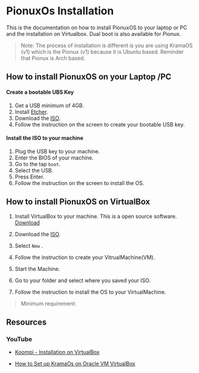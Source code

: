 # PionuxOs Installation

This is the documentation on how to install PionuxOS to your laptop or PC and the installation on Virtualbox. Dual boot is also available for Pionux.

> Note: The process of installation is different is you are using KramaOS (v1) which is the Pionux (v1) because it is Ubuntu based. Reminder that Pionux is Arch based.

[//]: # (TODO: this is only the base. More will be added in the future.)

[//]: # (TODO: Add Screenshots)

## How to install PionuxOS on your Laptop /PC

#### Create a bootable UBS Key

1.  Get a USB minimum of 4GB.
2.  Install [Etcher](https://www.balena.io/etcher/).
3.  Download the [ISO](https://kosmos.kramaos.org/kosmos).
4.  Follow the instruction on the screen to create your bootable USB key.

#### Install the ISO to your machine

1.  Plug the USB key to your machine.
2.  Enter the BIOS of your machine.
3.  Go to the tap `boot`.
4.  Select the USB.
5.  Press Enter.
6.  Follow the instruction on the screen to install the OS.

[//]: # (TODO: add screenshots)

## How to install PionuxOS on VirtualBox

1.  Install VirtualBox to your machine. This is a open source software. [Download](https://www.virtualbox.org/wiki/Downloads)

2.  Download the [ISO](https://kosmos.kramaos.org/kosmos).
   
3.  Select `New` .

4.  Follow the instruction to create your VitrualMachine(VM).

5.  Start the Machine.

6.  Go to your folder and select where you saved your ISO.

7.  Follow the instruction to install the OS to your VirtualMachine.

> Minimum requirement:

[//]: # ( TODO: check)

## Resources

### YouTube

-   [Koompi - Installation on VirtualBox](https://www.youtube.com/watch?v=CtsfNA1mlA8&t=1s)

-   [How to Set up KramaOs on Oracle VM VirtualBox](https://www.youtube.com/watch?v=c-KuY5HY-tQ)
